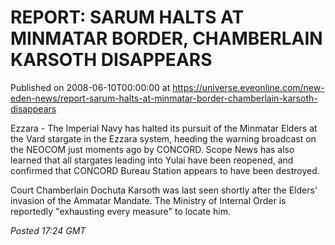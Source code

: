 # REPORT: SARUM HALTS AT MINMATAR BORDER, CHAMBERLAIN KARSOTH DISAPPEARS
Published on 2008-06-10T00:00:00 at https://universe.eveonline.com/new-eden-news/report-sarum-halts-at-minmatar-border-chamberlain-karsoth-disappears

Ezzara - The Imperial Navy has halted its pursuit of the Minmatar Elders at the Vard stargate in the Ezzara system, heeding the warning broadcast on the NEOCOM just moments ago by CONCORD. Scope News has also learned that all stargates leading into Yulai have been reopened, and confirmed that CONCORD Bureau Station appears to have been destroyed. 

Court Chamberlain Dochuta Karsoth was last seen shortly after the Elders' invasion of the Ammatar Mandate. The Ministry of Internal Order is reportedly "exhausting every measure" to locate him. 

_Posted 17:24 GMT_
